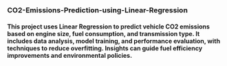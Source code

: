 ### CO2-Emissions-Prediction-using-Linear-Regression
#### This project uses Linear Regression to predict vehicle CO2 emissions based on engine size, fuel consumption, and transmission type. It includes data analysis, model training, and performance evaluation, with techniques to reduce overfitting. Insights can guide fuel efficiency improvements and environmental policies.
